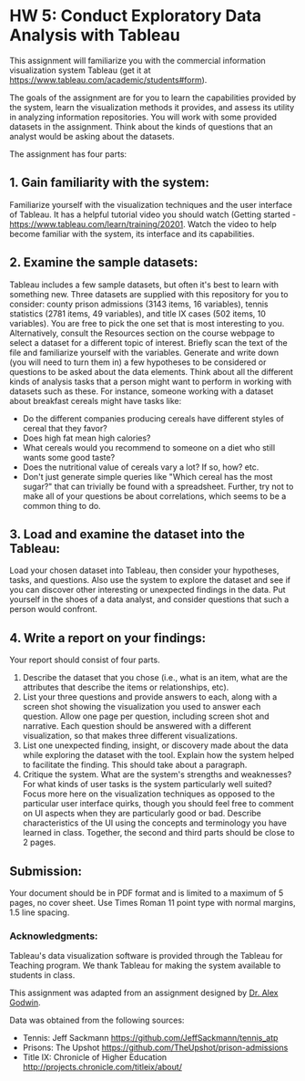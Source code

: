 # HW 5: Conduct Exploratory Data Analysis with Tableau

This assignment will familiarize you with the commercial information visualization system Tableau (get it at https://www.tableau.com/academic/students#form).

The goals of the assignment are for you to learn the capabilities provided by the system, learn the visualization methods it provides, and assess its utility in analyzing information repositories. You will work with some provided datasets in the assignment. Think about the kinds of questions that an analyst would be asking about the datasets.

The assignment has four parts:

## 1. Gain familiarity with the system:
Familiarize yourself with the visualization techniques and the user interface of Tableau. It has a helpful tutorial video you should watch (Getting started - https://www.tableau.com/learn/training/20201. Watch the video to help become familiar with the system, its interface and its capabilities.

## 2. Examine the sample datasets:
Tableau includes a few sample datasets, but often it's best to learn with something new. Three datasets are supplied with this repository for you to consider: county prison admissions (3143 items, 16 variables), tennis statistics (2781 items, 49 variables), and title IX cases (502 items, 10 variables). You are free to pick the one set that is most interesting to you. Alternatively, consult the Resources section on the course webpage to select a dataset for a different topic of interest. Briefly scan the text of the file and familiarize yourself with the variables. Generate and write down (you will need to turn them in) a few hypotheses to be considered or questions to be asked about the data elements. Think about all the different kinds of analysis tasks that a person might want to perform in working with datasets such as these. For instance, someone working with a dataset about breakfast cereals might have tasks like:

- Do the different companies producing cereals have different styles of cereal that they favor?
- Does high fat mean high calories?
- What cereals would you recommend to someone on a diet who still wants some good taste?
- Does the nutritional value of cereals vary a lot? If so, how?
etc.
- Don't just generate simple queries like "Which cereal has the most sugar?" that can trivially be found with a spreadsheet. Further, try not to make all of your questions be about correlations, which seems to be a common thing to do.

## 3. Load and examine the dataset into the Tableau:
Load your chosen dataset into Tableau, then consider your hypotheses, tasks, and questions. Also use the system to explore the dataset and see if you can discover other interesting or unexpected findings in the data. Put yourself in the shoes of a data analyst, and consider questions that such a person would confront.

## 4. Write a report on your findings:
Your report should consist of four parts.

1. Describe the dataset that you chose (i.e., what is an item, what are the attributes that describe the items or relationships, etc).
1. List your three questions and provide answers to each, along with a screen shot showing the visualization you used to answer each question. Allow one page per question, including screen shot and narrative. Each question should be answered with a different visualization, so that makes three different visualizations.
1. List one unexpected finding, insight, or discovery made about the data while exploring the dataset with the tool. Explain how the system helped to facilitate the finding. This should take about a paragraph.
1. Critique the system. What are the system's strengths and weaknesses? For what kinds of user tasks is the system particularly well suited? Focus more here on the visualization techniques as opposed to the particular user interface quirks, though you should feel free to comment on UI aspects when they are particularly good or bad. Describe characteristics of the UI using the concepts and terminology you have learned in class. Together, the second and third parts should be close to 2 pages.

## Submission:
Your document should be in PDF format and is limited to a maximum of 5 pages, no cover sheet. Use Times Roman 11 point type with normal margins, 1.5 line spacing. 

### Acknowledgments: 
Tableau's data visualization software is provided through the Tableau for Teaching program. We thank Tableau for making the system available to students in class. 

This assignment was adapted from an assignment designed by [Dr. Alex Godwin](https://www.jagodwin.com).

Data was obtained from the following sources:
- Tennis: Jeff Sackmann https://github.com/JeffSackmann/tennis_atp
- Prisons: The Upshot https://github.com/TheUpshot/prison-admissions
- Title IX: Chronicle of Higher Education http://projects.chronicle.com/titleix/about/
